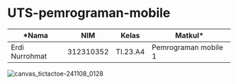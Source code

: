 # UTS-pemrograman-mobile
|*Nama|NIM|Kelas|Matkul*|
|----|---|-----|------|
|Erdi Nurrohmat|312310352|TI.23.A4|Pemrograman mobile 1|


![canvas_tictactoe-241108_0128](https://github.com/user-attachments/assets/7b566172-3aa8-44aa-9fef-db98452309ad)
